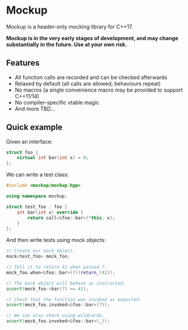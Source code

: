 # Mockup

Mockup is a header-only mocking library for C++17.

**Mockup is in the very early stages of development, and may change substantially in the future. Use at your own risk.**

## Features

* All function calls are recorded and can be checked afterwards
* Relaxed by default (all calls are allowed; behaviours repeat)
* No macros (a single convenience macro may be provided to support C++11/14)
* No compiler-specific vtable magic
* And more TBD...

## Quick example

Given an interface:

```cpp
struct foo {
    virtual int bar(int x) = 0;
};
```

We can write a test class:

```cpp
#include <mockup/mockup.hpp>

using namespace mockup;

struct test_foo : foo {
    int bar(int x) override {
        return call<&foo::bar>(*this, x);
    }
};
```

And then write tests using mock objects:

```cpp
// Create our mock object.
mock<test_foo> mock_foo;

// Tell it to return 42 when passed 7.
mock_foo.when<&foo::bar>(7)(return_(42));

// The mock object will behave as instructed.
assert(mock_foo->bar(7) == 42);

// Check that the function was invoked as expected.
assert(mock_foo.invoked<&foo::bar>(7));

// We can also check using wildcards.
assert(mock_foo.invoked<&foo::bar>(_));
```
